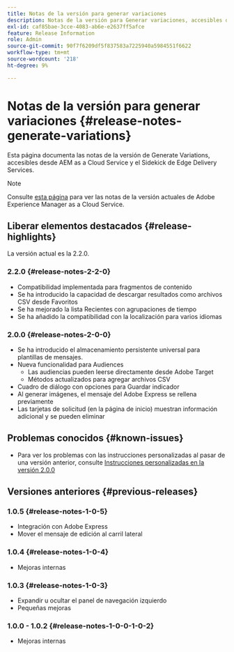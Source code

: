 ```yaml
---
title: Notas de la versión para generar variaciones
description: Notas de la versión para Generar variaciones, accesibles desde AEM as a Cloud Service y el Sidekick de Edge Delivery Services
exl-id: caf85bae-3cce-4083-ab6e-e2637ff5afce
feature: Release Information
role: Admin
source-git-commit: 90f7f6209df5f837583a7225940a5984551f6622
workflow-type: tm+mt
source-wordcount: '218'
ht-degree: 9%

---
```


# Notas de la versión para generar variaciones {#release-notes-generate-variations}

Esta página documenta las notas de la versión de Generate Variations, accesibles desde AEM as a Cloud Service y el Sidekick de Edge Delivery Services.

>[!NOTE]
>
>Consulte [esta página](/help/release-notes/release-notes-cloud/release-notes-current.md) para ver las notas de la versión actuales de Adobe Experience Manager as a Cloud Service.

## Liberar elementos destacados {#release-highlights}

La versión actual es la 2.2.0.

### 2.2.0 {#release-notes-2-2-0}

* Compatibilidad implementada para fragmentos de contenido
* Se ha introducido la capacidad de descargar resultados como archivos CSV desde Favoritos
* Se ha mejorado la lista Recientes con agrupaciones de tiempo
* Se ha añadido la compatibilidad con la localización para varios idiomas

### 2.0.0 {#release-notes-2-0-0}

* Se ha introducido el almacenamiento persistente universal para plantillas de mensajes.
* Nueva funcionalidad para Audiences
   * Las audiencias pueden leerse directamente desde Adobe Target
   * Métodos actualizados para agregar archivos CSV
* Cuadro de diálogo con opciones para Guardar indicador
* Al generar imágenes, el mensaje del Adobe Express se rellena previamente
* Las tarjetas de solicitud (en la página de inicio) muestran información adicional y se pueden eliminar

## Problemas conocidos {#known-issues}

* Para ver los problemas con las instrucciones personalizadas al pasar de una versión anterior, consulte [Instrucciones personalizadas en la versión 2.0.0](/help/generative-ai/generate-variations.md#custom-prompts-v200)

## Versiones anteriores {#previous-releases}

### 1.0.5 {#release-notes-1-0-5}

* Integración con Adobe Express
* Mover el mensaje de edición al carril lateral

### 1.0.4 {#release-notes-1-0-4}

* Mejoras internas

### 1.0.3 {#release-notes-1-0-3}

* Expandir u ocultar el panel de navegación izquierdo
* Pequeñas mejoras

### 1.0.0 - 1.0.2 {#release-notes-1-0-0-1-0-2}

* Mejoras internas
